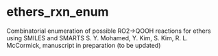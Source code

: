 # ethers_rxn_enum

Combinatorial enumeration of possible RO2->QOOH reactions for ethers using SMILES and SMARTS
S. Y. Mohamed, Y. Kim, S. Kim, R. L. McCormick, manuscript in preparation (to be updated)
